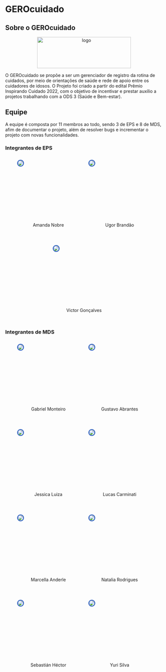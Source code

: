 # GEROcuidado

## Sobre o GEROcuidado

<div align="center">
<img src="https://github.com/fga-eps-mds/2023-2-GEROcuidado-Doc/assets/51385738/4b84750a-b35a-4325-8945-65d345af2441" alt="logo" width="300" height="100" > </div>

O GEROcuidado se propõe a ser um
gerenciador de registro da rotina de
cuidados, por meio de orientações de
saúde e rede de apoio entre os cuidadores
de idosos. O Projeto foi criado
a partir do edital Prêmio Inspirando
Cuidado 2022, com o objetivo de
incentivar e prestar auxílio a projetos
trabalhando com a ODS 3 (Saúde e
Bem-estar).

## Equipe

A equipe é composta por 11 membros ao todo, sendo 3 de EPS e 8 de MDS, afim de documentar o projeto, além de resolver bugs e incrementar o projeto com novas funcionalidades.

### Integrantes de EPS

<div  style="display: flex; flex-wrap: wrap; justify-content: center; margin-top: 2em; gap: 2em">

  <div  style="display: flex; flex-direction: column; align-items: center; margin-bottom: 2em">
    <div style="width: 200px; height: 200px">
      <img style="border-radius: 50%; border: 3px solid #3f6ec6" src="https://avatars.githubusercontent.com/AmandaNbr?v=4"/>
    </div>
    <label>Amanda Nobre</label>
  </div>

  <div  style="display: flex; flex-direction: column; align-items: center; margin-bottom: 2em">
    <div style="width: 200px; height: 200px">
      <img style="border-radius: 50%; border: 3px solid #3f6ec6" src="https://avatars.githubusercontent.com/ubrando?v=4"/>
    </div>
    <label>Ugor Brandão</label>
  </div>

  <div  style="display: flex; flex-direction: column; align-items: center; margin-bottom: 2em">
    <div style="width: 200px; height: 200px">
      <img style="border-radius: 50%; border: 3px solid #3f6ec6" src="https://avatars.githubusercontent.com/VictorJorgeFGA?v=4"/>
    </div>
    <label>Victor Gonçalves</label>
  </div>

</div>

### Integrantes de MDS

<div  style="display: flex; flex-wrap: wrap; justify-content: center; margin-top: 2em; gap: 2em">

  <div  style="display: flex; flex-direction: column; align-items: center; margin-bottom: 2em">
    <div style="width: 200px; height: 200px">
      <img style="border-radius: 50%; border: 3px solid #3f6ec6" src="https://avatars.githubusercontent.com/GabrielSMonteiro?v=4"/>
    </div>
    <label>Gabriel Monteiro</label>
  </div>

  <div  style="display: flex; flex-direction: column; align-items: center; margin-bottom: 2em">
    <div style="width: 200px; height: 200px">
      <img style="border-radius: 50%; border: 3px solid #3f6ec6" src="https://avatars.githubusercontent.com/GustaaSZ?v=4"/>
    </div>
    <label>Gustavo Abrantes</label>
  </div>

  <div  style="display: flex; flex-direction: column; align-items: center; margin-bottom: 2em">
    <div style="width: 200px; height: 200px">
      <img style="border-radius: 50%; border: 3px solid #3f6ec6" src="https://avatars.githubusercontent.com/jkluiza?v=4"/>
    </div>
    <label>Jessica Luiza</label>
  </div>

  <div  style="display: flex; flex-direction: column; align-items: center; margin-bottom: 2em">
    <div style="width: 200px; height: 200px">
      <img style="border-radius: 50%; border: 3px solid #3f6ec6" src="https://avatars.githubusercontent.com/LucasCarminati?v=4"/>
    </div>
    <label>Lucas Carminati</label>
  </div>

  <div  style="display: flex; flex-direction: column; align-items: center; margin-bottom: 2em">
    <div style="width: 200px; height: 200px">
      <img style="border-radius: 50%; border: 3px solid #3f6ec6" src="https://avatars.githubusercontent.com/marcellaanderle?v=4"/>
    </div>
    <label>Marcella Anderle</label>
  </div>

  <div  style="display: flex; flex-direction: column; align-items: center; margin-bottom: 2em">
    <div style="width: 200px; height: 200px">
      <img style="border-radius: 50%; border: 3px solid #3f6ec6" src="https://avatars.githubusercontent.com/Natyrodrigues?v=4"/>
    </div>
    <label>Natalia Rodrigues</label>
  </div>

  <div  style="display: flex; flex-direction: column; align-items: center; margin-bottom: 2em">
    <div style="width: 200px; height: 200px">
      <img style="border-radius: 50%; border: 3px solid #3f6ec6" src="https://avatars.githubusercontent.com/sebazac332?v=4"/>
    </div>
    <label>Sebastián Héctor</label>
  </div>

  <div  style="display: flex; flex-direction: column; align-items: center; margin-bottom: 2em">
    <div style="width: 200px; height: 200px">
      <img style="border-radius: 50%; border: 3px solid #3f6ec6" src="https://avatars.githubusercontent.com/Yuri57silva?v=4"/>
    </div>
    <label>Yuri Silva</label>
  </div>

</div>
